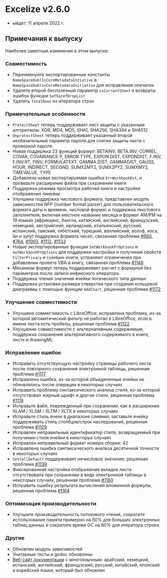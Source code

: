 # Excelize v2.6.0

* ыйдет: 11 апреля 2022 г.

## Примечания к выпуску

Наиболее заметные изменения в этом выпуске:

### Совместимость

* Переименуйте экспортированные константы `NameSpaceDublinCoreMetadataIntiative` в `NameSpaceDublinCoreMetadataInitiative` для исправления опечаток
* Удалите второй бесполезный параметр `isCurrentSheet` и возвраты ошибок функции `SetSqrefDropList`
* Удалить `TotalRows` из итератора строк

### Примечательные особенности

* `ProtectSheet` теперь поддерживает лист защиты с указанным алгоритмом: XOR, MD4, MD5, SHA1, SHA256, SHA384 и SHA512
* `UnprotectSheet` теперь поддерживает указанный второй необязательный параметр пароля для снятия защиты листа с проверкой пароля.
* Новая поддержка 23 функций формул: BETAINV, BETA.INV, CORREL, COVAR, COVARIANCE.P, ERROR.TYPE, EXPON.DIST, EXPONDIST, F.INV, F.INV.RT, FINV, FORMULATEXT, GAMMA.DIST, GAMMADIST, GAUSS, HOUR, INDIRECT, SECOND, SUMX2MY2, SUMX2PY2, SUMXMY2, TIMEVALUE, TYPE
* Добавлена новая экспортируемая ошибка `ErrWorkbookExt`, и проверьте расширение файла при сохранении книги
* Поддержка режима просмотра рабочей книги и настройки отображения линейки
* Улучшена поддержка числового формата, представлен модуль зависимостей NFP (number format parser) для пользовательского формата даты и времени, числовой формат и поддержка текстового заполнителя, включая местное название месяца и формат AM/PM на 19 языках (африкаанс, бангла, китайский, английский, французский, немецкий, австрийский, ирландский, итальянский, русский, испанский, тайский, тибетский, турецкий, валлийский, волоф, коса, йи и зулу) поддержка формата чисел, связанная проблема [#660](https://github.com/xuri/excelize/issues/660), [#764](https://github.com/xuri/excelize/issues/764), [#1093](https://github.com/xuri/excelize/issues/1093), [#1112](https://github.com/xuri/excelize/issues/1112), [#1133](https://github.com/xuri/excelize/issues/1133)
* Новые экспортированные функции `SetWorkbookPrOptions` и `GetWorkbookPrOptions` для поддержки настройки и получения свойств `FilterPrivacy` и `CodeName` книги, устраняют ограничения при добавлении проекта VBA в книгу, связанная проблема [#1148](https://github.com/xuri/excelize/issues/1148)
* Механизм формул теперь поддерживает расчет с формулой без параметров после записи инфиксного оператора.
* Поддержка чтения значения ячейки логического типа данных
* Поддержка установки размера отверстия при создании кольцевой диаграммы с помощью функции `AddChart`, решенная проблема [#1172](https://github.com/xuri/excelize/issues/1172)

### Улучшение совместимости

* Улучшена совместимость с LibreOffice, исправлена проблема, из-за которой автоматический фильтр не работал в LibreOffice, если в имени листа есть пробелы, решенная проблема [#1122](https://github.com/xuri/excelize/issues/1122)
* Улучшение совместимости с альтернативным содержимым, поддержка сохранения альтернативного содержимого в книге, листе и drawingML

### Исправление ошибок

* Исправить отсутствующую настройку страницы рабочего листа после повторного сохранения электронной таблицы, решенная проблема [#1117](https://github.com/xuri/excelize/issues/1117)
* Исправлена ошибка, из-за которой объединенные ячейки не обновлялись после операции в некоторых случаях
* Исправить проблему синтаксического анализа стиля, из-за которой отсутствовал жирный шрифт и другие стили, решенная проблема [#1119](https://github.com/xuri/excelize/issues/1119)
* Исправьте файл, поврежденный при сохранении, как в расширении XLAM / XLSM / XLTM / XLTX в некоторых случаях
* Исправьте стиль ячеек в диапазоне слияния, заставьте ячейку поддерживать стиль столбцов/строк наследования, решенная проблема [#1129](https://github.com/xuri/excelize/issues/1129)
* Исправлен неправильный идентификатор стиля, возвращаемый при получении стиля ячейки в некоторых случаях
* Исправлен неправильный формат номера сборки: 42
* Исправлена ошибка синтаксического анализа десятичной точности в некоторых случаях
* `SetCellDefault` поддерживает нечисловое значение, решенная проблема [#1139](https://github.com/xuri/excelize/issues/1139)
* Фиксированная настройка отображения вкладок листа отсутствовала при сохранении в виде электронной таблицы в некоторых случаях, решенная проблема [#1160](https://github.com/xuri/excelize/issues/1160)
* Исправить ошибку результата вычисления вложенной формулы, решенная проблема [#1164](https://github.com/xuri/excelize/issues/1164)

### Оптимизация производительности

* Улучшите производительность потокового чтения, сократите использование памяти примерно на 50% для больших электронных таблиц данных и сократите время GC на 80% для итератора строки.

### Другие

* Обновлен модуль зависимостей
* Унитарные тесты и godoc обновлены
* [Веб-сайт документации](https://xuri.me/excelize) с многоязычным: арабский, немецкий, испанский, английский, французский, русский, китайский, японский и корейский языки, который был обновлен
